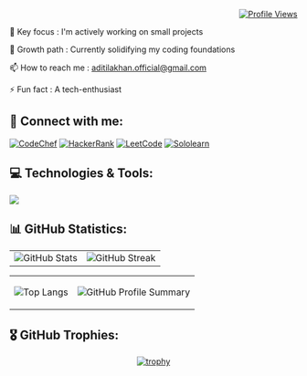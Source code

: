 <div align="right">

[![Profile Views](https://visitcount.itsvg.in/api?id=aditilakhan&icon=0&color=12)](https://visitcount.itsvg.in)

</div>

🔭 Key focus : I'm actively working on small projects

🌱 Growth path : Currently solidifying my coding foundations

📫 How to reach me : aditilakhan.official@gmail.com

⚡ Fun fact : A tech-enthusiast 

<div align="left">

## 🔗 Connect with me: 

[![CodeChef](https://img.shields.io/badge/CodeChef-%23CC9966?style=flat-square&logo=codechef&logoColor=white)](https://www.codechef.com/users/aditilakhan)
[![HackerRank](https://img.shields.io/badge/HackerRank-%2311B44C?style=flat-square&logo=hackerrank&logoColor=white)](https://www.hackerrank.com/aditi_lakhan)
[![LeetCode](https://img.shields.io/badge/LeetCode-%23F7DF1E?style=flat-square&logo=leetcode&logoColor=black)](https://leetcode.com/aditi_lakhan)
[![Sololearn](https://img.shields.io/badge/Sololearn-%23ADD8E6?style=flat-square&logo=sololearn&logoColor=black)](https://www.sololearn.com/profile/32237536/?ref=app)

</div>

## 💻 Technologies & Tools:

<p align="left">
  <a href="https://skillicons.dev">
    <img src="https://skillicons.dev/icons?i=html,css,javascript,c,java,python,mysql,mongodb,canva,figma,pentaho&perline=5" />
  </a>
</p>

## 📊 GitHub Statistics:

|                        |                       |
|:----------------------:|:---------------------:|
| ![GitHub Stats](https://github-readme-stats.vercel.app/api?username=aditilakhan&theme=default&hide_border=true&include_all_commits=false&count_private=false) | ![GitHub Streak](https://github-readme-streak-stats.herokuapp.com/?user=aditilakhan&theme=default&hide_border=true)|

<table align="center">
  <tr>
<td align="center">

![Top Langs](https://github-readme-stats.vercel.app/api/top-langs/?username=aditilakhan&theme=default&hide_border=true&include_all_commits=false&count_private=false&layout=compact)

</td>
<td align="center">

![GitHub Profile Summary](http://github-profile-summary-cards.vercel.app/api/cards/profile-details?username=aditilakhan&theme=github)

</td>
  </tr>
</table>

## 🎖️ GitHub Trophies:

<div align="center">

[![trophy](https://github-profile-trophy.vercel.app/?username=aditilakhan)](https://github.com/aditilakhan)

</div>
<div align="center">


